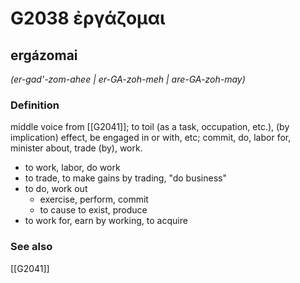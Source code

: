 # G2038 ἐργάζομαι

## ergázomai

_(er-gad'-zom-ahee | er-GA-zoh-meh | are-GA-zoh-may)_

### Definition

middle voice from [[G2041]]; to toil (as a task, occupation, etc.), (by implication) effect, be engaged in or with, etc; commit, do, labor for, minister about, trade (by), work.

- to work, labor, do work
- to trade, to make gains by trading, &quot;do business&quot;
- to do, work out
  - exercise, perform, commit
  - to cause to exist, produce
- to work for, earn by working, to acquire

### See also

[[G2041]]

